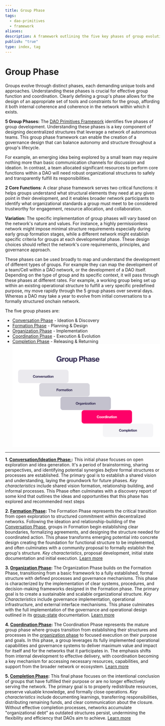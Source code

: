 ```yaml
---
title: Group Phase
tags:
  - dao-primitives
  - framework
aliases: 
description: A framework outlining the five key phases of group evolution, tailored for DAO contexts.
publish: "true"
type: index, tag
---
```


# Group Phase

Groups evolve through distinct phases, each demanding unique tools and approaches. Understanding these phases is crucial for effective group function and coordination. Clearly defining a group's phase allows for the design of an appropriate set of tools and constraints for the group, affording it both internal coherence and coherence in the network within which it exists.

**5 Group Phases:** The [DAO Primitives Framework](/artifacts/guides/dao-primitives-framework/dao-primitives-framework.md) identifies five phases of group development. Understanding these phases is a key component of designing decentralized structures that leverage a network of autonomous teams. This group phase framework can enable the creation of a governance design that can balance autonomy and structure throughout a group's lifecycle.

For example, an emerging idea being explored by a small team may require nothing more than basic communication channels for discussion and ideation. In contrast, a team allocated significant resources to perform core functions within a DAO will need robust organizational structures to safely and transparently fulfill its responsibilities.

**2 Core Functions**: A clear phase framework serves two critical functions: it helps groups understand what structural elements they need at any given point in their development, and it enables broader network participants to identify what organizational standards a group must meet to be considered trustworthy for engagement, resource allocation, and collaboration.

**Variation:** The specific implementation of group phases will vary based on the network's nature and values. For instance, a highly permissionless network might impose minimal structure requirements especially during early group formation stages, while a different network might establish specific criteria for groups at each developmental phase. These design choices should reflect the network's core requirements, principles, and governance approach.

These phases can be used broadly to map and understand the development of different types of groups. For example they can map the development of a team/Cell within a DAO network, or the development of a DAO itself. Depending on the type of group and its specific context, it will pass through these phases at different rates. For example, a working group being set up within an existing operational structure to fulfill a very specific predefined purpose, my move rapidly through the 5 group phases over several days. Whereas a DAO may take a year to evolve from initial conversations to a formally structured onchain network.

The five group phases are:

- [Conversation Phase](/artifacts/guides/dao-primitives-framework/group-phase/conversation-phase.md) - Ideation & Discovery
- [Formation Phase](/artifacts/guides/dao-primitives-framework/group-phase/formation-phase.md) - Planning & Design
- [Organization Phase](/artifacts/guides/dao-primitives-framework/group-phase/organization-phase.md) - Implementation
- [Coordination Phase](/artifacts/guides/dao-primitives-framework/group-phase/coordination-phase.md) - Execution & Evolution
- [Completion Phase](/artifacts/guides/dao-primitives-framework/group-phase/completion-phase.md) - Releasing & Returning
  ![Pasted image 20250213104038](attachments/Pasted%20image%2020250213104038.png)

---

**1. [Conversation/Ideation Phase:](/artifacts/guides/dao-primitives-framework/group-phase/conversation-phase.md):** This initial phase focuses on open exploration and idea generation. It's a period of brainstorming, sharing perspectives, and identifying potential synergies _before_ formal structures or processes are established. The primary goal is to establish a shared vision and understanding, laying the groundwork for future phases. _Key characteristics_ include shared vision formation, relationship building, and informal processes. This Phase often culminates with a discovery report of some kind that outlines the ideas and opportunities that this phase has explored and recommended next steps

**2. [Formation Phase](/artifacts/guides/dao-primitives-framework/group-phase/formation-phase.md):** The Formation Phase represents the critical transition from open exploration to structured commitment within decentralized networks. Following the ideation and relationship-building of the [Conversation Phase](/artifacts/guides/dao-primitives-framework/group-phase/conversation-phase.md), groups in Formation begin establishing clear boundaries, formalizing agreements, and designing the structure needed for coordinated action. This phase transforms emerging potential into concrete design creating the foundation for functional structure to be implemented, and often culminates with a community proposal to formally establish the group's structure. _Key characteristics_, proposal development, initial state documentation and initial execution. [Learn more](/artifacts/guides/dao-primitives-framework/group-phase/formation-phase.md)

**3. [Organization Phase](/artifacts/guides/dao-primitives-framework/group-phase/organization-phase.md):** The Organization Phase builds on the Formation Phase, transitioning from a basic framework to a fully established, formal structure with defined processes and governance mechanisms. This phase is characterized by the implementation of clear systems, procedures, and decision-making frameworks designed in the Formation phase. The primary goal is to create a sustainable and scalable organizational structure. _Key Characteristics_ include governance implementation, operational infrastructure, and external interface mechanisms. This phase culminates with the full implementation of the governance and operational design outlined in its [group-state](/artifacts/guides/dao-primitives-framework/group-state.md) documentation. [Learn more](/artifacts/guides/dao-primitives-framework/group-phase/organization-phase.md)

**4. [Coordination Phase](/artifacts/guides/dao-primitives-framework/group-phase/coordination-phase.md):** The Coordination Phase represents the mature group phase where groups transition from establishing their structures and processes in the [organization phase](/artifacts/guides/dao-primitives-framework/group-phase/organization-phase.md) to focused execution on their purpose and goals. In this phase, a group leverages its fully implemented operational capabilities and governance systems to deliver maximum value and impact for itself and for the networks that it participates in. The emphasis shifts from internal development to effective delivery, with coordination becoming a key mechanism for accessing necessary resources, capabilities, and support from the broader network or ecosystem. [Learn more](/artifacts/guides/dao-primitives-framework/group-scale/coordination-scale.md)

**5. [Completion Phase](/artifacts/guides/dao-primitives-framework/group-phase/completion-phase.md):**
This final phase focuses on the intentional conclusion of groups that have fulfilled their purpose or are no longer effectively serving the network. The primary goal is to properly redistribute resources, preserve valuable knowledge, and formally close operations. _Key characteristics_ include documenting learnings, transferring responsibilities, distributing remaining funds, and clear communication about the closure. Without effective completion processes, networks accumulate "organizational debt" as outdated structures persist, undermining the flexibility and efficiency that DAOs aim to achieve. [Learn more](/artifacts/guides/dao-primitives-framework/group-phase/completion-phase.md)

